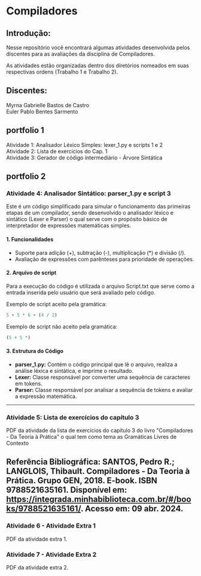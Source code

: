 ﻿# Compiladores

## Introdução:
Nesse repositório você encontrará algumas atividades desenvolvida pelos discentes para as avaliações da disciplina de Compiladores. 

As atividades estão organizadas dentro dos diretórios nomeados em suas respectivas ordens (Trabalho 1 e Trabalho 2).

## Discentes:
Myrna Gabrielle Bastos de Castro <br />
Euler Pablo Bentes Sarmento

## portfolio 1
Atividade 1: Analisador Léxico Simples: lexer_1.py e scripts 1 e 2 <br />
Atividade 2: Lista de exercícios do Cap. 1 <br />
Atividade 3: Gerador de código intermediário - Árvore Sintática <br />

## portfolio 2
### Atividade 4: Analisador Sintático: parser_1.py e script 3 <br />
Este é um código simplificado para simular o funcionamento das primeiras etapas de um compilador, sendo desenvolvido o analisador léxico e sintático (Lexer e Parser) o qual serve com o propósito básico de interpretador de expressões matemáticas simples.

#### 1. Funcionalidades

- Suporte para adição (+), subtração (-), multiplicação (*) e divisão (/).
- Avaliação de expressões com parênteses para prioridade de operações.

#### 2. Arquivo de script

Para a execução do código é utilizada o arquivo Script.txt que serve como a entrada inserida pelo usuário que será avaliado pelo código.

Exemplo de script aceito pela gramática:
```python
5 + 5 * 6 + (4 / 2)
```

Exemplo de script não aceito pela gramática:
```python
(5 + 5 *)
```

#### 3. Estrutura do Código

- **parser_1.py:** Contém o código principal que lê o arquivo, realiza a análise léxica e sintática, e imprime o resultado.
- **Lexer:** Classe responsável por converter uma sequência de caracteres em tokens.
- **Parser:** Classe responsável por analisar a sequência de tokens e avaliar a expressão matemática.

---

### Atividade 5: Lista de exercícios do capítulo 3<br />

PDF da atividade da lista de exercícios do capítulo 3 do livro "Compiladores - Da Teoria à Prática" o qual tem como tema as Gramáticas Livres de Contexto

**Referência Bibliográfica:** SANTOS, Pedro R.; LANGLOIS, Thibault. Compiladores - Da Teoria à Prática. Grupo GEN, 2018. E-book. ISBN 9788521635161. Disponível em: https://integrada.minhabiblioteca.com.br/#/books/9788521635161/. Acesso em: 09 abr. 2024.
---
### Atividade 6 - Atividade Extra 1

PDF da atividade extra 1.

### Atividade 7 - Atividade Extra 2

PDF da atividade extra 2.
